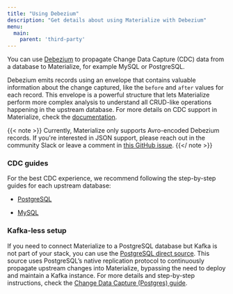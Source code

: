 ```yaml
---
title: "Using Debezium"
description: "Get details about using Materialize with Debezium"
menu:
  main:
    parent: 'third-party'
---
```


You can use [Debezium](https://debezium.io/) to propagate Change Data Capture (CDC) data from a database to Materialize, for example MySQL or PostgreSQL.

Debezium emits records using an envelope that contains valuable information about the change captured, like the `before` and `after` values for each record. This envelope is a powerful structure that lets Materialize perform more complex analysis to understand all CRUD-like operations happening in the upstream database. For more details on CDC support in Materialize, check the [documentation](/sql/create-source/avro-kafka/#debezium-envelope-details).


{{< note >}}
Currently, Materialize only supports Avro-encoded Debezium records. If you're interested in JSON support, please reach out in the community Slack or leave a comment in [this GitHub issue](https://github.com/MaterializeInc/materialize/issues/5231).
{{</ note >}}

### CDC guides

For the best CDC experience, we recommend following the step-by-step guides for each upstream database:

* [PostgreSQL](/guides/cdc-postgres/)

* [MySQL](/guides/cdc-mysql/)

### Kafka-less setup

If you need to connect Materialize to a PostgreSQL database but Kafka is not part of your stack, you can use the [PostgreSQL direct source](/sql/create-source/postgres/#postgresql-source-details). This source uses PostgreSQL’s native replication protocol to continuously propagate upstream changes into Materialize, bypassing the need to deploy and maintain a Kafka instance. For more details and step-by-step instructions, check the [Change Data Capture (Postgres) guide](/guides/cdc-postgres/#direct-postgres-source).
